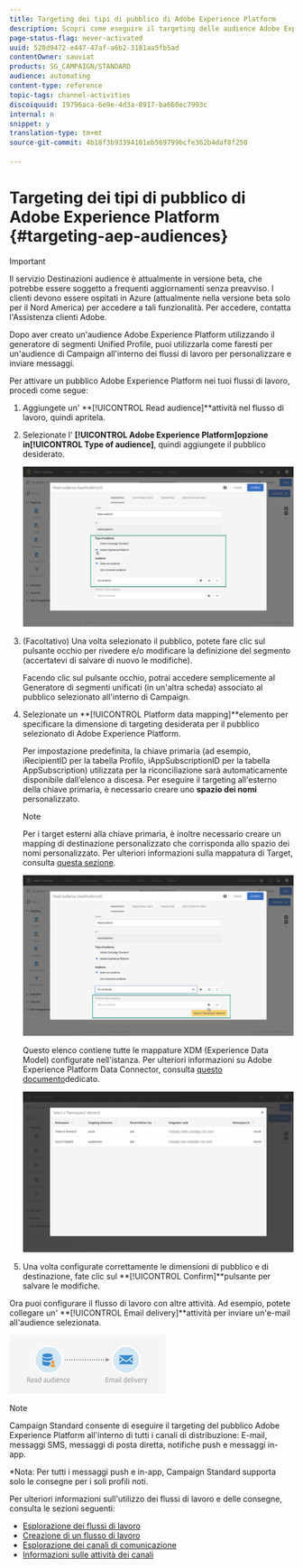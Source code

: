 ```yaml
---
title: Targeting dei tipi di pubblico di Adobe Experience Platform
description: Scopri come eseguire il targeting delle audience Adobe Experience PLatform all'interno dei flussi di lavoro.
page-status-flag: never-activated
uuid: 528d9472-e447-47af-a6b2-3181aa5fb5ad
contentOwner: sauviat
products: SG_CAMPAIGN/STANDARD
audience: automating
content-type: reference
topic-tags: channel-activities
discoiquuid: 19796aca-6e9e-4d3a-8917-ba660ec7993c
internal: n
snippet: y
translation-type: tm+mt
source-git-commit: 4b18f3b93394101eb569799bcfe362b4daf8f250

---
```



# Targeting dei tipi di pubblico di Adobe Experience Platform {#targeting-aep-audiences}

>[!IMPORTANT]
>
>Il servizio Destinazioni audience è attualmente in versione beta, che potrebbe essere soggetto a frequenti aggiornamenti senza preavviso. I clienti devono essere ospitati in Azure (attualmente nella versione beta solo per il Nord America) per accedere a tali funzionalità. Per accedere, contatta l&#39;Assistenza clienti Adobe.

Dopo aver creato un&#39;audience [](../../audiences/using/aep-about-audience-destinations-service.md) Adobe Experience Platform utilizzando il generatore di segmenti Unified Profile, puoi utilizzarla come faresti per un&#39;audience di Campaign all&#39;interno dei flussi di lavoro per personalizzare e inviare messaggi.

Per attivare un pubblico Adobe Experience Platform nei tuoi flussi di lavoro, procedi come segue:

1. Aggiungete un&#39; **[!UICONTROL Read audience]**attività nel flusso di lavoro, quindi apritela.

1. Selezionate l&#39; **[!UICONTROL Adobe Experience Platform]**opzione in**[!UICONTROL Type of audience]**, quindi aggiungete il pubblico desiderato.

   ![](assets/aep_wkf_readaudience.png)

1. (Facoltativo) Una volta selezionato il pubblico, potete fare clic sul pulsante occhio per rivedere e/o modificare la definizione del segmento (accertatevi di salvare di nuovo le modifiche).

   Facendo clic sul pulsante occhio, potrai accedere semplicemente al Generatore di segmenti unificati (in un&#39;altra scheda) associato al pubblico selezionato all&#39;interno di Campaign.

1. Selezionate un **[!UICONTROL Platform data mapping]**elemento per specificare la dimensione di targeting desiderata per il pubblico selezionato di Adobe Experience Platform.

   Per impostazione predefinita, la chiave primaria (ad esempio, iRecipientID per la tabella Profilo, iAppSubscriptionID per la tabella AppSubscription) utilizzata per la riconciliazione sarà automaticamente disponibile dall’elenco a discesa. Per eseguire il targeting all&#39;esterno della chiave primaria, è necessario creare uno **spazio dei nomi** personalizzato.

   >[!NOTE]
   >
   >Per i target esterni alla chiave primaria, è inoltre necessario creare un mapping di destinazione personalizzato che corrisponda allo spazio dei nomi personalizzato. Per ulteriori informazioni sulla mappatura di Target, consulta [questa sezione](../../administration/using/target-mappings-in-campaign.md).

   ![](assets/aep_wkf_readaudience_namespace.png)

   Questo elenco contiene tutte le mappature XDM (Experience Data Model) configurate nell&#39;istanza. Per ulteriori informazioni su Adobe Experience Platform Data Connector, consulta [questo documento](../../administration/using/aep-about-data-connector.md)dedicato.

   ![](assets/aep_wkf_readaudience_namespace2.png)

1. Una volta configurate correttamente le dimensioni di pubblico e di destinazione, fate clic sul **[!UICONTROL Confirm]**pulsante per salvare le modifiche.

Ora puoi configurare il flusso di lavoro con altre attività. Ad esempio, potete collegare un&#39; **[!UICONTROL Email delivery]**attività per inviare un&#39;e-mail all&#39;audience selezionata.

![](assets/aep_wkf_email.png)

>[!NOTE]
>
>Campaign Standard consente di eseguire il targeting del pubblico Adobe Experience Platform all&#39;interno di tutti i canali di distribuzione: E-mail, messaggi SMS, messaggi di posta diretta, notifiche push e messaggi in-app.
>
>*Nota: Per tutti i messaggi push e in-app, Campaign Standard supporta solo le consegne per i soli profili noti.

Per ulteriori informazioni sull&#39;utilizzo dei flussi di lavoro e delle consegne, consulta le sezioni seguenti:

* [Esplorazione dei flussi di lavoro](../../automating/using/discovering-workflows.md)
* [Creazione di un flusso di lavoro](../../automating/using/building-a-workflow.md)
* [Esplorazione dei canali di comunicazione](../../channels/using/discovering-communication-channels.md)
* [Informazioni sulle attività dei canali](../../automating/using/about-channel-activities.md)
